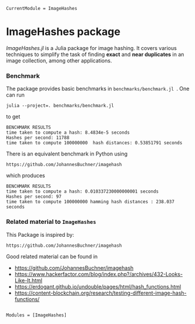 ```@meta
CurrentModule = ImageHashes
```

# ImageHashes package

*ImageHashes.jl* is a Julia package for image hashing.
It covers various techniques to simplify the task of finding **exact** and **near duplicates** in an image collection, among other applications.


### Benchmark

The package provides basic benchmarks in `benchmarks/benchmark.jl `. One can run 

```
julia --project=. benchmarks/benchmark.jl 
```

to get 

```
BENCHMARK RESULTS
time taken to compute a hash: 8.4834e-5 seconds
Hashes per second: 11788
time taken to compute 100000000  hash distances: 0.53851791 seconds
```

There is an equivalent benchmark in Python using 

```
https://github.com/JohannesBuchner/imagehash
```

which produces 

```
BENCHMARK RESULTS
time taken to compute a hash: 0.010337230000000001 seconds
Hashes per second: 97
time taken to compute 100000000 hamming hash distances : 238.037 seconds
```


### Related material to  `ImageHashes`

This Package is inspired by:

```
https://github.com/JohannesBuchner/imagehash
```

Good related material can be found in 
- https://github.com/JohannesBuchner/imagehash
- https://www.hackerfactor.com/blog/index.php?/archives/432-Looks-Like-It.html
- https://erdogant.github.io/undouble/pages/html/hash_functions.html
- https://content-blockchain.org/research/testing-different-image-hash-functions/

```@index

```

```@autodocs
Modules = [ImageHashes]
```


